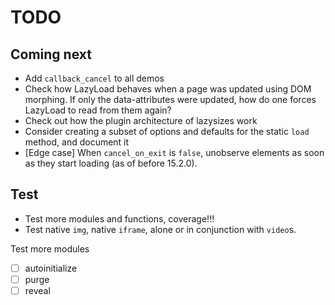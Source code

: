 # TODO

## Coming next

- Add `callback_cancel` to all demos
- Check how LazyLoad behaves when a page was updated using DOM morphing.
  If only the data-attributes were updated, how do one forces LazyLoad to read from them again?
- Check out how the plugin architecture of lazysizes work
- Consider creating a subset of options and defaults for the static `load` method, and document it
- [Edge case] When `cancel_on_exit` is `false`, unobserve elements as soon as they start loading (as of before 15.2.0).

## Test

- Test more modules and functions, coverage!!!
- Test native `img`, native `iframe`, alone or in conjunction with `video`s.

Test more modules

- [ ] autoinitialize
- [ ] purge
- [ ] reveal
